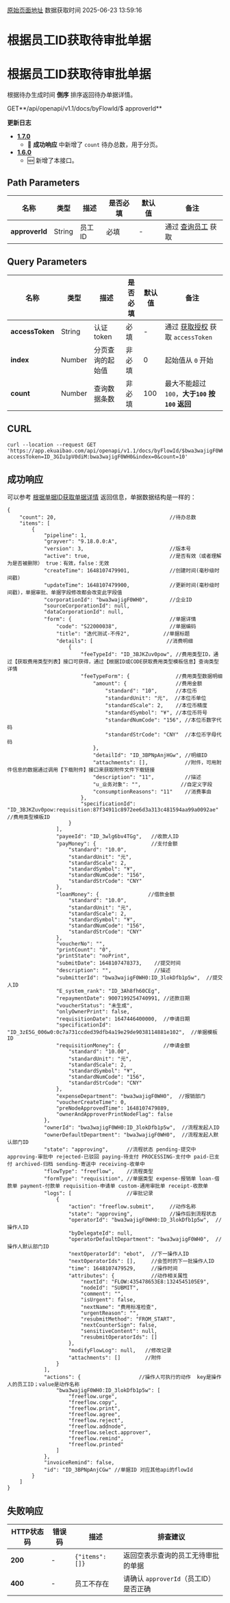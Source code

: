 [原始页面地址](https://docs.ekuaibao.com/docs/open-api/flows/get-approve-new)
数据获取时间 2025-06-23 13:59:16

# 根据员工ID获取待审批单据

# 根据员工ID获取待审批单据  
  
根据待办生成时间 **倒序** 排序返回待办单据详情。

GET**/api/openapi/v1.1/docs/byFlowId/$ approverId**

**更新日志**

  * [**1.7.0**](/updateLog/update-log#170)
    * 🐞 **成功响应** 中新增了 `count` 待办总数，用于分页。
  * [**1.6.0**](/updateLog/update-log#160)
    * 🆕 新增了本接口。



## Path Parameters​

名称| 类型| 描述| 是否必填| 默认值| 备注  
---|---|---|---|---|---  
**approverId**|  String| 员工ID| 必填| -| 通过 [查询员工](/docs/open-api/corporation/get-staff-ids) 获取  
  
## Query Parameters​

名称| 类型| 描述| 是否必填| 默认值| 备注  
---|---|---|---|---|---  
**accessToken**|  String| 认证token| 必填| -| 通过 [获取授权](/docs/open-api/getting-started/auth) 获取 `accessToken`  
**index**|  Number| 分页查询的起始值| 非必填| 0| 起始值从 `0` 开始  
**count**|  Number| 查询数据条数| 非必填| 100| 最大不能超过 `100`，**大于`100` 按 `100` 返回**  
  
## CURL​
    
    
    curl --location --request GET 'https://app.ekuaibao.com/api/openapi/v1.1/docs/byFlowId/$bwa3wajigF0WH0:ID_3lokDfb1p5w?accessToken=ID_3GIu1pV0diM:bwa3wajigF0WH0&index=0&count=10'  
    

## 成功响应​

可以参考 [根据单据ID获取单据详情](/docs/open-api/flows/get-forms-details) 返回信息，单据数据结构是一样的：
    
    
    {  
        "count": 20,                                     //待办总数  
        "items": [  
            {  
                "pipeline": 1,  
                "grayver": "9.18.0.0:A",  
                "version": 3,                            //版本号  
                "active": true,                          //是否有效（或者理解为是否被删除） true：有效，false：无效  
                "createTime": 1648107479901,             //创建时间(毫秒级时间戳)   
                "updateTime": 1648107479900,             //更新时间(毫秒级时间戳)，单据审批、单据字段修改都会改变此字段值  
                "corporationId": "bwa3wajigF0WH0",       //企业ID  
                "sourceCorporationId": null,   
                "dataCorporationId": null,  
                "form": {                                //单据详情  
                    "code": "S22000038",                 //单据编码   
                    "title": "迭代测试-不传2",           //单据标题  
                    "details": [                        //消费明细  
                        {  
                            "feeTypeId": "ID_3BJKZuv0pow", //费用类型ID，通过【获取费用类型列表】接口可获得，通过【根据ID或CODE获取费用类型模板信息】查询类型详情  
                            "feeTypeForm": {               //费用类型数据明细  
                                "amount": {                //费用金额  
                                    "standard": "10",      //本位币  
                                    "standardUnit": "元",  //本位币单位  
                                    "standardScale": 2,    //本位币精度  
                                    "standardSymbol": "¥", //本位币符号  
                                    "standardNumCode": "156", //本位币数字代码  
                                    "standardStrCode": "CNY"  //本位币字母代码  
                                },  
                                "detailId": "ID_3BPNpAnjHGw", //明细ID  
                                "attachments": [],            //附件，可用附件信息的数据通过调用【下载附件】接口来获取附件文件下载链接  
                                "description": "11",          //描述  
                                "u_业务对象": "",             //自定义字段  
                                "consumptionReasons": "11"    //消费事由  
                            },  
                            "specificationId": "ID_3BJKZuv0pow:requisition:87f34911c8972ee6d3a313c481594aa99a0092ae"  //费用类型模板ID  
                        }  
                    ],  
                    "payeeId": "ID_3wlg6bv4TGg",   //收款人ID  
                    "payMoney": {                  //支付金额   
                        "standard": "10.0",  
                        "standardUnit": "元",  
                        "standardScale": 2,  
                        "standardSymbol": "¥",  
                        "standardNumCode": "156",  
                        "standardStrCode": "CNY"  
                    },  
                    "loanMoney": {                //借款金额  
                        "standard": "10.0",  
                        "standardUnit": "元",  
                        "standardScale": 2,  
                        "standardSymbol": "¥",  
                        "standardNumCode": "156",  
                        "standardStrCode": "CNY"  
                    },  
                    "voucherNo": "",  
                    "printCount": "0",  
                    "printState": "noPrint",  
                    "submitDate": 1648107478373,    //提交时间  
                    "description": "",              //描述  
                    "submitterId": "bwa3wajigF0WH0:ID_3lokDfb1p5w",  //提交人ID  
                    "E_system_rank": "ID_3Ah8fh60CEg",  
                    "repaymentDate": 9007199254740991, //还款日期  
                    "voucherStatus": "未生成",  
                    "onlyOwnerPrint": false,  
                    "requisitionDate": 1647446400000,  //申请日期  
                    "specificationId": "ID_3zE5G_006w0:0c7a731ccded39dfb4a19e29de9038114881e102",  //单据模板ID  
                    "requisitionMoney": {              //申请金额  
                        "standard": "10.00",  
                        "standardUnit": "元",  
                        "standardScale": 2,  
                        "standardSymbol": "¥",  
                        "standardNumCode": "156",  
                        "standardStrCode": "CNY"  
                    },  
                    "expenseDepartment": "bwa3wajigF0WH0",  //报销部门  
                    "voucherCreateTime": 0,  
                    "preNodeApprovedTime": 1648107479889,  
                    "ownerAndApproverPrintNodeFlag": false  
                },  
                "ownerId": "bwa3wajigF0WH0:ID_3lokDfb1p5w",  //流程发起人ID  
                "ownerDefaultDepartment": "bwa3wajigF0WH0",  //流程发起人默认部门ID  
                "state": "approving",      //流程状态 pending-提交中 approving-审批中 rejected-已驳回 paying-待支付 PROCESSING-支付中 paid-已支付 archived-归档 sending-寄送中 receiving-收单中                        
                "flowType": "freeflow",    //流程类型  
                "formType": "requisition", //单据类型 expense-报销单 loan-借款单 payment-付款单 requisition-申请单 custom-通用审批单 receipt-收款单  
                "logs": [                  //审批记录  
                    {   
                        "action": "freeflow.submit",     //动作名称  
                        "state": "approving",            //操作后到流程状态  
                        "operatorId": "bwa3wajigF0WH0:ID_3lokDfb1p5w",  //操作人ID  
                        "byDelegateId": null,  
                        "operatorDefaultDepartment": "bwa3wajigF0WH0",  //操作人默认部门ID  
                        "nextOperatorId": "ebot",  //下一操作人ID  
                        "nextOperatorIds": [],     //会签时的下一批操作人ID  
                        "time": 1648107479529,     //操作时间  
                        "attributes": {            //动作相关属性  
                            "nextId": "FLOW:435478653E8:1324545105E9",  
                            "nodeId": "SUBMIT",  
                            "comment": "",  
                            "isUrgent": false,  
                            "nextName": "费用标准检查",  
                            "urgentReason": "",  
                            "resubmitMethod": "FROM_START",  
                            "nextCounterSign": false,  
                            "sensitiveContent": null,  
                            "resubmitOperatorIds": []  
                        },  
                        "modifyFlowLog": null,   //修改记录  
                        "attachments": []        //附件  
                    }  
                ],  
                "actions": {                   //操作人可执行的动作  key是操作人的员工ID；value是动作名称  
                    "bwa3wajigF0WH0:ID_3lokDfb1p5w": [  
                        "freeflow.urge",  
                        "freeflow.copy",  
                        "freeflow.print",  
                        "freeflow.agree",  
                        "freeflow.reject",  
                        "freeflow.addnode",  
                        "freeflow.select.approver",  
                        "freeflow.remind",  
                        "freeflow.printed"  
                    ]  
                },  
                "invoiceRemind": false,  
                "id": "ID_3BPNpAnjCGw" //单据ID 对应其他api的flowId    
            }  
        ]  
    }  
    

## 失败响应​

HTTP状态码| 错误码| 描述| 排查建议  
---|---|---|---  
**200**|  -| `{"items": []}`| 返回空表示查询的员工无待审批的单据  
**400**|  -| 员工不存在| 请确认 `approverId`（员工ID）是否正确
